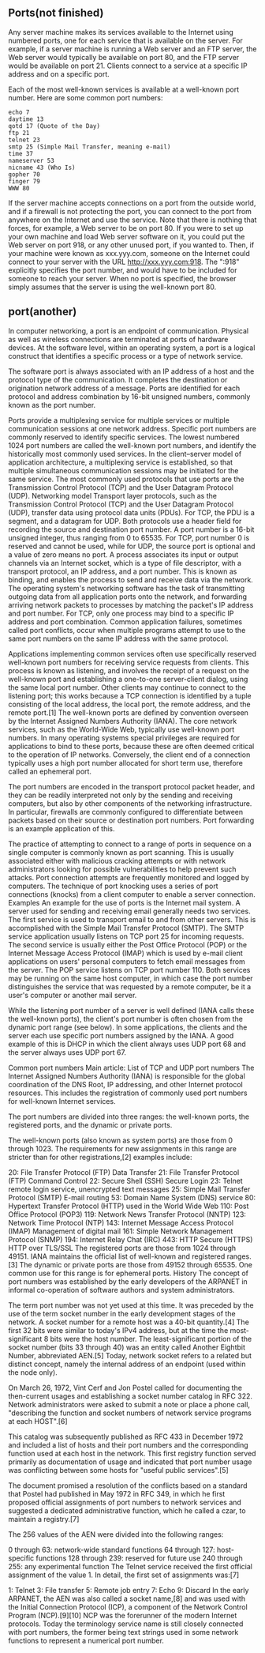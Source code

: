 ## Ports(not finished)

Any server machine makes its services available to the Internet using numbered ports, one for each service that is available on the server. For example, if a server machine is running a Web server and an FTP server, the Web server would typically be available on port 80, and the FTP server would be available on port 21. Clients connect to a service at a specific IP address and on a specific port.

Each of the most well-known services is available at a well-known port number. Here are some common port numbers:
```
echo 7
daytime 13
qotd 17 (Quote of the Day)
ftp 21
telnet 23
smtp 25 (Simple Mail Transfer, meaning e-mail)
time 37
nameserver 53
nicname 43 (Who Is)
gopher 70
finger 79
WWW 80
```
If the server machine accepts connections on a port from the outside world, and if a firewall is not protecting the port, you can connect to the port from anywhere on the Internet and use the service. Note that there is nothing that forces, for example, a Web server to be on port 80. If you were to set up your own machine and load Web server software on it, you could put the Web server on port 918, or any other unused port, if you wanted to. Then, if your machine were known as xxx.yyy.com, someone on the Internet could connect to your server with the URL http://xxx.yyy.com:918. The ":918" explicitly specifies the port number, and would have to be included for someone to reach your server. When no port is specified, the browser simply assumes that the server is using the well-known port 80.

## port(another)
In computer networking, a port is an endpoint of communication. Physical as well as wireless connections are terminated at ports of hardware devices. At the software level, within an operating system, a port is a logical construct that identifies a specific process or a type of network service.

The software port is always associated with an IP address of a host and the protocol type of the communication. It completes the destination or origination network address of a message. Ports are identified for each protocol and address combination by 16-bit unsigned numbers, commonly known as the port number.

Ports provide a multiplexing service for multiple services or multiple communication sessions at one network address. Specific port numbers are commonly reserved to identify specific services. The lowest numbered 1024 port numbers are called the well-known port numbers, and identify the historically most commonly used services. In the client–server model of application architecture, a multiplexing service is established, so that multiple simultaneous communication sessions may be initiated for the same service. The most commonly used protocols that use ports are the Transmission Control Protocol (TCP) and the User Datagram Protocol (UDP).
Networking model
Transport layer protocols, such as the Transmission Control Protocol (TCP) and the User Datagram Protocol (UDP), transfer data using protocol data units (PDUs). For TCP, the PDU is a segment, and a datagram for UDP. Both protocols use a header field for recording the source and destination port number. A port number is a 16-bit unsigned integer, thus ranging from 0 to 65535. For TCP, port number 0 is reserved and cannot be used, while for UDP, the source port is optional and a value of zero means no port. A process associates its input or output channels via an Internet socket, which is a type of file descriptor, with a transport protocol, an IP address, and a port number. This is known as binding, and enables the process to send and receive data via the network. The operating system's networking software has the task of transmitting outgoing data from all application ports onto the network, and forwarding arriving network packets to processes by matching the packet's IP address and port number. For TCP, only one process may bind to a specific IP address and port combination. Common application failures, sometimes called port conflicts, occur when multiple programs attempt to use to the same port numbers on the same IP address with the same protocol.

Applications implementing common services often use specifically reserved well-known port numbers for receiving service requests from clients. This process is known as listening, and involves the receipt of a request on the well-known port and establishing a one-to-one server-client dialog, using the same local port number. Other clients may continue to connect to the listening port; this works because a TCP connection is identified by a tuple consisting of the local address, the local port, the remote address, and the remote port.[1] The well-known ports are defined by convention overseen by the Internet Assigned Numbers Authority (IANA). The core network services, such as the World-Wide Web, typically use well-known port numbers. In many operating systems special privileges are required for applications to bind to these ports, because these are often deemed critical to the operation of IP networks. Conversely, the client end of a connection typically uses a high port number allocated for short term use, therefore called an ephemeral port.

The port numbers are encoded in the transport protocol packet header, and they can be readily interpreted not only by the sending and receiving computers, but also by other components of the networking infrastructure. In particular, firewalls are commonly configured to differentiate between packets based on their source or destination port numbers. Port forwarding is an example application of this.

The practice of attempting to connect to a range of ports in sequence on a single computer is commonly known as port scanning. This is usually associated either with malicious cracking attempts or with network administrators looking for possible vulnerabilities to help prevent such attacks. Port connection attempts are frequently monitored and logged by computers. The technique of port knocking uses a series of port connections (knocks) from a client computer to enable a server connection.
Examples
An example for the use of ports is the Internet mail system. A server used for sending and receiving email generally needs two services. The first service is used to transport email to and from other servers. This is accomplished with the Simple Mail Transfer Protocol (SMTP). The SMTP service application usually listens on TCP port 25 for incoming requests. The second service is usually either the Post Office Protocol (POP) or the Internet Message Access Protocol (IMAP) which is used by e-mail client applications on users' personal computers to fetch email messages from the server. The POP service listens on TCP port number 110. Both services may be running on the same host computer, in which case the port number distinguishes the service that was requested by a remote computer, be it a user's computer or another mail server.

While the listening port number of a server is well defined (IANA calls these the well-known ports), the client's port number is often chosen from the dynamic port range (see below). In some applications, the clients and the server each use specific port numbers assigned by the IANA. A good example of this is DHCP in which the client always uses UDP port 68 and the server always uses UDP port 67.

Common port numbers
Main article: List of TCP and UDP port numbers
The Internet Assigned Numbers Authority (IANA) is responsible for the global coordination of the DNS Root, IP addressing, and other Internet protocol resources. This includes the registration of commonly used port numbers for well-known Internet services.

The port numbers are divided into three ranges: the well-known ports, the registered ports, and the dynamic or private ports.

The well-known ports (also known as system ports) are those from 0 through 1023. The requirements for new assignments in this range are stricter than for other registrations,[2] examples include:

20: File Transfer Protocol (FTP) Data Transfer
21: File Transfer Protocol (FTP) Command Control
22: Secure Shell (SSH) Secure Login
23: Telnet remote login service, unencrypted text messages
25: Simple Mail Transfer Protocol (SMTP) E-mail routing
53: Domain Name System (DNS) service
80: Hypertext Transfer Protocol (HTTP) used in the World Wide Web
110: Post Office Protocol (POP3)
119: Network News Transfer Protocol (NNTP)
123: Network Time Protocol (NTP)
143: Internet Message Access Protocol (IMAP) Management of digital mail
161: Simple Network Management Protocol (SNMP)
194: Internet Relay Chat (IRC)
443: HTTP Secure (HTTPS) HTTP over TLS/SSL
The registered ports are those from 1024 through 49151. IANA maintains the official list of well-known and registered ranges.[3] The dynamic or private ports are those from 49152 through 65535. One common use for this range is for ephemeral ports.
History
The concept of port numbers was established by the early developers of the ARPANET in informal co-operation of software authors and system administrators.

The term port number was not yet used at this time. It was preceded by the use of the term socket number in the early development stages of the network. A socket number for a remote host was a 40-bit quantity.[4] The first 32 bits were similar to today's IPv4 address, but at the time the most-significant 8 bits were the host number. The least-significant portion of the socket number (bits 33 through 40) was an entity called Another Eightbit Number, abbreviated AEN.[5] Today, network socket refers to a related but distinct concept, namely the internal address of an endpoint (used within the node only).

On March 26, 1972, Vint Cerf and Jon Postel called for documenting the then-current usages and establishing a socket number catalog in RFC 322. Network administrators were asked to submit a note or place a phone call, "describing the function and socket numbers of network service programs at each HOST".[6]

This catalog was subsequently published as RFC 433 in December 1972 and included a list of hosts and their port numbers and the corresponding function used at each host in the network. This first registry function served primarily as documentation of usage and indicated that port number usage was conflicting between some hosts for "useful public services".[5]

The document promised a resolution of the conflicts based on a standard that Postel had published in May 1972 in RFC 349, in which he first proposed official assignments of port numbers to network services and suggested a dedicated administrative function, which he called a czar, to maintain a registry.[7]

The 256 values of the AEN were divided into the following ranges:

0 through 63: network-wide standard functions
64 through 127: host-specific functions
128 through 239: reserved for future use
240 through 255: any experimental function
The Telnet service received the first official assignment of the value 1. In detail, the first set of assignments was:[7]

1: Telnet
3: File transfer
5: Remote job entry
7: Echo
9: Discard
In the early ARPANET, the AEN was also called a socket name,[8] and was used with the Initial Connection Protocol (ICP), a component of the Network Control Program (NCP).[9][10] NCP was the forerunner of the modern Internet protocols. Today the terminology service name is still closely connected with port numbers, the former being text strings used in some network functions to represent a numerical port number.
